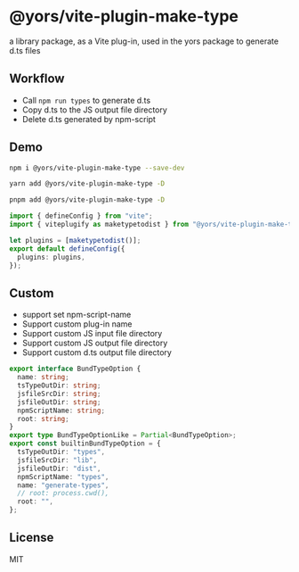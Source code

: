 # @yors/vite-plugin-make-type

a library package, as a Vite plug-in, used in the yors package to generate d.ts files

## Workflow

- Call `npm run types` to generate d.ts
- Copy d.ts to the JS output file directory
- Delete d.ts generated by npm-script

## Demo

```bash
npm i @yors/vite-plugin-make-type --save-dev

```

```bash
yarn add @yors/vite-plugin-make-type -D
```

```bash
pnpm add @yors/vite-plugin-make-type -D
```

```ts
import { defineConfig } from "vite";
import { viteplugify as maketypetodist } from "@yors/vite-plugin-make-type";

let plugins = [maketypetodist()];
export default defineConfig({
  plugins: plugins,
});
```

## Custom

- support set npm-script-name
- Support custom plug-in name
- Support custom JS input file directory
- Support custom JS output file directory
- Support custom d.ts output file directory

```ts
export interface BundTypeOption {
  name: string;
  tsTypeOutDir: string;
  jsfileSrcDir: string;
  jsfileOutDir: string;
  npmScriptName: string;
  root: string;
}
export type BundTypeOptionLike = Partial<BundTypeOption>;
export const builtinBundTypeOption = {
  tsTypeOutDir: "types",
  jsfileSrcDir: "lib",
  jsfileOutDir: "dist",
  npmScriptName: "types",
  name: "generate-types",
  // root: process.cwd(),
  root: "",
};
```

## License

MIT
